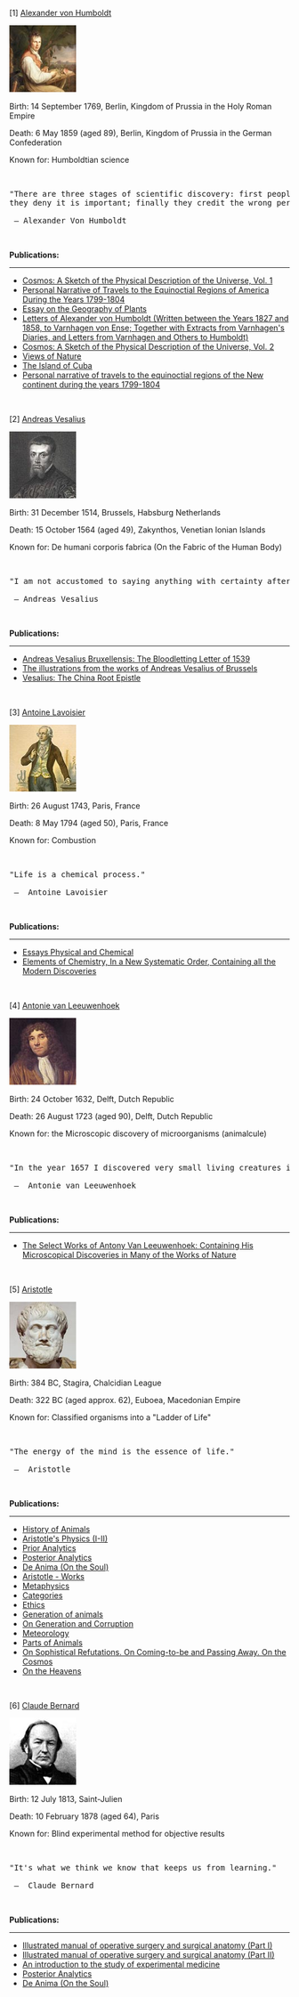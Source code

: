 <p>[1] <a href="https://en.wikipedia.org/wiki/Alexander_von_Humboldt">Alexander von Humboldt</a></p>
<img src="1.jpg" alt="Smiley face" height="120" width="120">
<p>Birth: 14 September 1769, Berlin, Kingdom of Prussia in the Holy Roman Empire</p>
<p>Death: 6 May 1859 (aged 89), Berlin, Kingdom of Prussia in the German Confederation</p>
<p>Known for: Humboldtian science</p>
<p>&nbsp;</p>
<pre>"There are three stages of scientific discovery: first people deny it is true; then 
they deny it is important; finally they credit the wrong person."<br /> <br /> ― Alexander Von Humboldt</pre>
<p>&nbsp;</p>
<p><strong>Publications:</strong></p>
<hr />
<ul>
<li><a href="https://github.com/manjunath5496/The-Greatest-Biologists-of-All-Time/blob/master/gbt(1).pdf">Cosmos: A Sketch of the Physical Description of the Universe, Vol. 1</a></li>
<li><a href="https://github.com/manjunath5496/The-Greatest-Biologists-of-All-Time/blob/master/gbt(2).pdf">Personal Narrative of Travels to the Equinoctial Regions of America During the Years 1799-1804</a></li>
  
<li><a href="https://github.com/manjunath5496/The-Greatest-Biologists-of-All-Time/blob/master/gbt(3).pdf">Essay on the Geography of Plants</a></li>
<li><a href="https://github.com/manjunath5496/The-Greatest-Biologists-of-All-Time/blob/master/gbt(4).pdf">Letters of Alexander von Humboldt (Written between the Years 1827 and 1858, to Varnhagen von Ense; Together with Extracts from Varnhagen's Diaries, and Letters from Varnhagen and Others to Humboldt)</a></li>
    
<li><a href="https://github.com/manjunath5496/The-Greatest-Biologists-of-All-Time/blob/master/gbt(5).pdf">Cosmos: A Sketch of the Physical Description of the Universe, Vol. 2</a></li>
<li><a href="https://github.com/manjunath5496/The-Greatest-Biologists-of-All-Time/blob/master/gbt(6).pdf">Views of Nature</a></li>
  
<li><a href="https://github.com/manjunath5496/The-Greatest-Biologists-of-All-Time/blob/master/gbt(7).pdf">The Island of Cuba</a></li>
<li><a href="https://github.com/manjunath5496/The-Greatest-Biologists-of-All-Time/blob/master/gbt(8).pdf">Personal narrative of travels to the equinoctial regions of the New continent during the years 1799-1804</a></li>
    
    
  
  
</ul>
</br>

<p>[2] <a href="https://en.wikipedia.org/wiki/Andreas_Vesalius">Andreas Vesalius</a></p>
<img src="2.jpg" alt="Smiley face" height="120" width="120">
<p>Birth: 31 December 1514, Brussels, Habsburg Netherlands</p>
<p>Death: 15 October 1564 (aged 49), Zakynthos, Venetian Ionian Islands</p>
<p>Known for: De humani corporis fabrica (On the Fabric of the Human Body)</p>
<p>&nbsp;</p>
<pre>"I am not accustomed to saying anything with certainty after only one or two observations."<br /> <br /> ― Andreas Vesalius</pre>
<p>&nbsp;</p>
<p><strong>Publications:</strong></p>
<hr />
<ul>
<li><a href="https://github.com/manjunath5496/The-100-Most-Influential-Scientists-of-All-Time/blob/master/tst(237).pdf">Andreas Vesalius Bruxellensis: The Bloodletting Letter of 1539</a></li>
<li><a href="https://github.com/manjunath5496/The-100-Most-Influential-Scientists-of-All-Time/blob/master/tst(238).pdf">The illustrations from the works of Andreas Vesalius of Brussels</a></li>
<li><a href="https://github.com/manjunath5496/The-100-Most-Influential-Scientists-of-All-Time/blob/master/tst(239).pdf">Vesalius: The China Root Epistle</a></li>
</ul>
</br>
<p>[3] <a href="https://en.wikipedia.org/wiki/Antoine_Lavoisier">Antoine Lavoisier</a></p>
<img src="3.jpg" alt="Smiley face" height="120" width="120">
<p>Birth: 26 August 1743, Paris, France</p>
<p>Death: 8 May 1794 (aged 50), Paris, France</p>
<p>Known for: Combustion</p>
<p>&nbsp;</p>
<pre>"Life is a chemical process."<br /> <br /> ―  Antoine Lavoisier</pre>
<p>&nbsp;</p>
<p><strong>Publications:</strong></p>
<hr />
<ul>
<li><a href="https://github.com/manjunath5496/The-Greatest-Biologists-of-All-Time/blob/master/gbt(9).pdf">Essays Physical and Chemical</a></li>
<li><a href="https://github.com/manjunath5496/The-Greatest-Biologists-of-All-Time/blob/master/gbt(10).pdf">Elements of Chemistry,
In a New Systematic Order, Containing all the Modern Discoveries</a></li>
  

    
    
  
  
</ul>


</br>
<p>[4] <a href="https://en.wikipedia.org/wiki/Antonie_van_Leeuwenhoek">Antonie van Leeuwenhoek</a></p>
<img src="4.jpg" alt="Smiley face" height="120" width="120">
<p>Birth: 24 October 1632, Delft, Dutch Republic</p>
<p>Death: 26 August 1723 (aged 90), Delft, Dutch Republic</p>
<p>Known for: the Microscopic discovery of microorganisms (animalcule)</p>
<p>&nbsp;</p>
<pre>"In the year 1657 I discovered very small living creatures in rain water."<br /> <br /> ―  Antonie van Leeuwenhoek</pre>
<p>&nbsp;</p>
<p><strong>Publications:</strong></p>
<hr />
<ul>
<li><a href="https://github.com/manjunath5496/The-Greatest-Biologists-of-All-Time/blob/master/gbt(11).pdf">The Select Works of Antony Van Leeuwenhoek: Containing His Microscopical Discoveries in Many of the Works of Nature</a></li>

  

    
    
  
  
</ul>


</br>
<p>[5] <a href="https://en.wikipedia.org/wiki/Aristotle">Aristotle</a></p>
<img src="5.jpg" alt="Smiley face" height="120" width="120">
<p>Birth: 384 BC, Stagira, Chalcidian League</p>
<p>Death: 322 BC (aged approx. 62), Euboea, Macedonian Empire</p>
<p>Known for: Classified organisms into a "Ladder of Life"</p>
<p>&nbsp;</p>
<pre>"The energy of the mind is the essence of life."<br /> <br /> ―  Aristotle</pre>
<p>&nbsp;</p>
<p><strong>Publications:</strong></p>
<hr />
<ul>
<li><a href="https://github.com/manjunath5496/The-Greatest-Biologists-of-All-Time/blob/master/gbt(12).pdf">History of Animals</a></li>
<li><a href="https://github.com/manjunath5496/The-Greatest-Biologists-of-All-Time/blob/master/gbt(13).pdf">Aristotle's Physics (I-II)</a></li>

<li><a href="https://github.com/manjunath5496/The-Greatest-Biologists-of-All-Time/blob/master/gbt(14).pdf">Prior Analytics</a></li>

<li><a href="https://github.com/manjunath5496/The-Greatest-Biologists-of-All-Time/blob/master/gbt(15).pdf">Posterior Analytics</a></li>

<li><a href="https://github.com/manjunath5496/The-Greatest-Biologists-of-All-Time/blob/master/gbt(16).pdf">De Anima (On the Soul)</a></li>

<li><a href="https://github.com/manjunath5496/The-Greatest-Biologists-of-All-Time/blob/master/gbt(17).pdf">Aristotle - Works</a></li>
<li><a href="https://github.com/manjunath5496/The-Greatest-Biologists-of-All-Time/blob/master/gbt(18).pdf">Metaphysics</a></li>

<li><a href="https://github.com/manjunath5496/The-Greatest-Biologists-of-All-Time/blob/master/gbt(19).pdf">Categories</a></li>

<li><a href="https://github.com/manjunath5496/The-Greatest-Biologists-of-All-Time/blob/master/gbt(20).pdf">Ethics</a></li>

<li><a href="https://github.com/manjunath5496/The-Greatest-Biologists-of-All-Time/blob/master/gbt(21).pdf">Generation of animals</a></li>
  
<li><a href="https://github.com/manjunath5496/The-Greatest-Biologists-of-All-Time/blob/master/gbt(22).pdf">On Generation and Corruption</a></li>
<li><a href="https://github.com/manjunath5496/The-Greatest-Biologists-of-All-Time/blob/master/gbt(23).pdf">Meteorology</a></li>

<li><a href="https://github.com/manjunath5496/The-Greatest-Biologists-of-All-Time/blob/master/gbt(24).pdf">Parts of Animals </a></li>

<li><a href="https://github.com/manjunath5496/The-Greatest-Biologists-of-All-Time/blob/master/gbt(25).pdf">On Sophistical Refutations. On Coming-to-be and Passing Away. On the Cosmos </a></li>

<li><a href="https://github.com/manjunath5496/The-Greatest-Biologists-of-All-Time/blob/master/gbt(26).pdf">On the Heavens</a></li>
    
  
  

  

    
    
  
  
</ul>


</br>
<p>[6] <a href="https://en.wikipedia.org/wiki/Claude_Bernard">Claude Bernard</a></p>
<img src="6.jpg" alt="Smiley face" height="120" width="120">
<p>Birth: 12 July 1813, Saint-Julien</p>
<p>Death: 10 February 1878 (aged 64), Paris</p>
<p>Known for: Blind experimental method for objective results</p>
<p>&nbsp;</p>
<pre>"It's what we think we know that keeps us from learning."<br /> <br /> ―  Claude Bernard</pre>
<p>&nbsp;</p>
<p><strong>Publications:</strong></p>
<hr />
<ul>
<li><a href="https://github.com/manjunath5496/The-Greatest-Biologists-of-All-Time/blob/master/gbt(28).pdf">Illustrated manual of operative surgery and surgical anatomy (Part I)</a></li>
<li><a href="https://github.com/manjunath5496/The-Greatest-Biologists-of-All-Time/blob/master/gbt(29).pdf">Illustrated manual of operative surgery and surgical anatomy (Part II)</a></li>

<li><a href="https://github.com/manjunath5496/The-Greatest-Biologists-of-All-Time/blob/master/gbt(30).pdf">An introduction to the study of experimental medicine</a></li>

<li><a href="https://github.com/manjunath5496/The-Greatest-Biologists-of-All-Time/blob/master/gbt(15).pdf">Posterior Analytics</a></li>

<li><a href="https://github.com/manjunath5496/The-Greatest-Biologists-of-All-Time/blob/master/gbt(16).pdf">De Anima (On the Soul)</a></li>



  

    
    
  
  
</ul>



